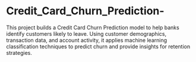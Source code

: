 # Credit_Card_Churn_Prediction-
This project builds a Credit Card Churn Prediction model to help banks identify customers likely to leave. Using customer demographics, transaction data, and account activity, it applies machine learning classification techniques to predict churn and provide insights for retention strategies.
